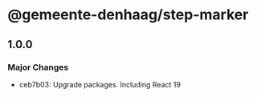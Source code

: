 # @gemeente-denhaag/step-marker

## 1.0.0

### Major Changes

- ceb7b03: Upgrade packages. Including React 19

